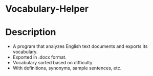 # Vocabulary-Helper
# Description
 - A program that analyzes English text documents and exports its vocabulary.
 - Exported in .docx format.
 - Vocabulary sorted based on difficulty
 - With definitions, synonyms, sample sentences, etc.
